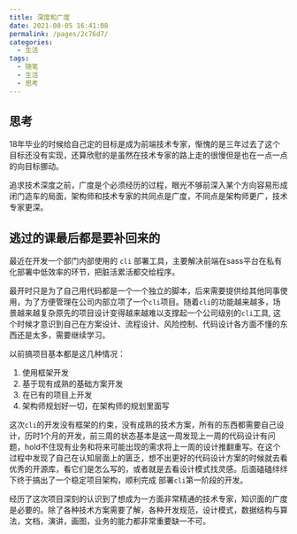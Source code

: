 ```yaml
---
title: 深度和广度
date: 2021-08-05 16:41:08
permalink: /pages/2c76d7/
categories:
  - 生活
tags:
  - 随笔
  - 生活
  - 思考
---
```


## 思考
18年毕业的时候给自己定的目标是成为前端技术专家，惭愧的是三年过去了这个目标还没有实现，还算欣慰的是虽然在技术专家的路上走的很慢但是也在一点一点的向目标挪动。

追求技术深度之前，广度是个必须经历的过程，眼光不够前深入某个方向容易形成闭门造车的局面，架构师和技术专家的共同点是广度，不同点是架构师更广，技术专家更深。

## 逃过的课最后都是要补回来的

最近在开发一个部门内部使用的 `cli` 部署工具，主要解决前端在sass平台在私有化部署中低效率的环节，把脏活累活都交给程序。

最开时只是为了自己用代码都是一个一个独立的脚本，后来需要提供给其他同事使用，为了方便管理在公司内部立项了一个`cli`项目。随着`cli`的功能越来越多，场景越来越复杂原先的项目设计变得越来越难以支撑起一个公司级别的`cli`工具, 这个时候才意识到自己在方案设计、流程设计、风险控制、代码设计各方面不懂的东西还是太多，需要继续学习。

以前搞项目基本都是这几种情况：
  1. 使用框架开发
  2. 基于现有成熟的基础方案开发
  3. 在已有的项目上开发
  4. 架构师规划好一切，在架构师的规划里面写

这次`cli`的开发没有框架的约束，没有成熟的技术方案，所有的东西都需要自己设计，历时1个月的开发，前三周的状态基本是这一周发现上一周的代码设计有问题，hold不住现有业务和将来可能出现的需求将上一周的设计推翻重写。在这个过程中发现了自己在认知层面上的匮乏，想不出更好的代码设计方案的时候就去看优秀的开源库，看它们是怎么写的，或者就是去看设计模式找灵感。后面磕磕绊绊下终于搞出了一个稳定项目架构，顺利完成 部署`cli`第一阶段的开发。

经历了这次项目深刻的认识到了想成为一方面非常精通的技术专家，知识面的广度是必要的。除了各种技术方案需要了解，各种开发规范，设计模式，数据结构与算法，文档，演讲，画图，业务的能力都非常重要缺一不可。

